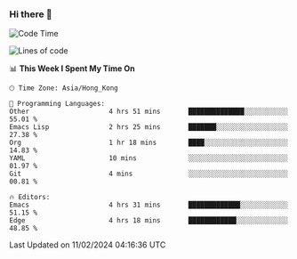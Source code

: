 ### Hi there 👋

<!--
**nicehiro/nicehiro** is a ✨ _special_ ✨ repository because its `README.md` (this file) appears on your GitHub profile.

Here are some ideas to get you started:

- 🔭 I’m currently working on ...
- 🌱 I’m currently learning ...
- 👯 I’m looking to collaborate on ...
- 🤔 I’m looking for help with ...
- 💬 Ask me about ...
- 📫 How to reach me: ...
- 😄 Pronouns: ...
- ⚡ Fun fact: ...
-->

<!--START_SECTION:waka-->
![Code Time](http://img.shields.io/badge/Code%20Time-224%20hrs-blue)

![Lines of code](https://img.shields.io/badge/From%20Hello%20World%20I%27ve%20Written-2.6%20million%20lines%20of%20code-blue)

📊 **This Week I Spent My Time On** 

```text
🕑︎ Time Zone: Asia/Hong_Kong

💬 Programming Languages: 
Other                    4 hrs 51 mins       ██████████████░░░░░░░░░░░   55.01 % 
Emacs Lisp               2 hrs 25 mins       ███████░░░░░░░░░░░░░░░░░░   27.38 % 
Org                      1 hr 18 mins        ████░░░░░░░░░░░░░░░░░░░░░   14.83 % 
YAML                     10 mins             ░░░░░░░░░░░░░░░░░░░░░░░░░   01.97 % 
Git                      4 mins              ░░░░░░░░░░░░░░░░░░░░░░░░░   00.81 % 

🔥 Editors: 
Emacs                    4 hrs 31 mins       █████████████░░░░░░░░░░░░   51.15 % 
Edge                     4 hrs 18 mins       ████████████░░░░░░░░░░░░░   48.85 % 
```


 Last Updated on 11/02/2024 04:16:36 UTC
<!--END_SECTION:waka-->
